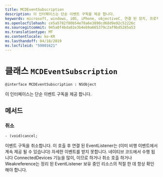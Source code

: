 ```yaml
---
title: MCDEventSubscription
description: 이 인터페이스는 단순 이벤트 구독을 제공 합니다.
keywords: microsoft, windows, iOS, iPhone, objectiveC, 연결 된 장치, 프로젝트 로마
ms.openlocfilehash: ce5a5782f80b54e78a6e3890cd68d9e92c52226c
ms.sourcegitcommit: 945a0f4bda02e3b4eb9a665379c2af9bd5285a53
ms.translationtype: MT
ms.contentlocale: ko-KR
ms.lasthandoff: 04/18/2019
ms.locfileid: "59801621"
---
```

# <a name="class-mcdeventsubscription"></a>클래스 `MCDEventSubscription` 

```
@interface MCDEventSubscription : NSObject
```  
이 인터페이스는 단순 이벤트 구독을 제공 합니다.

## <a name="methods"></a>메서드

### <a name="cancel"></a>취소
`- (void)cancel;`

이벤트 구독을 취소합니다. 이 호출 후 연결 된 EventListener는 (이미 비행 이벤트에서 계속 제공 될 수 있습니다) 자세한 이벤트를 받지 못합니다.
네이티브 코드에서 수행 됩니다 ConnectedDevices 기능을 많이, 이므로 하거나 취소 호출 하거나 Weakreference는 정리 된 EventListener 보유 중인 리소스의 적절 한 데 항상 확인 해야 합니다.
